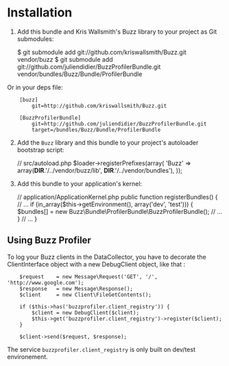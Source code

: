 Installation
============

  1. Add this bundle and Kris Wallsmith's Buzz library to your project as Git submodules:

        $ git submodule add git://github.com/kriswallsmith/Buzz.git vendor/buzz
        $ git submodule add git://github.com/juliendidier/BuzzProfilerBundle.git vendor/bundles/Buzz/Bundle/ProfilerBundle

  Or in your deps file:

        [buzz]
            git=http://github.com/kriswallsmith/Buzz.git

        [BuzzProfilerBundle]
            git=http://github.com/juliendidier/BuzzProfilerBundle.git
            target=/bundles/Buzz/Bundle/ProfilerBundle


  2. Add the `Buzz` library and this bundle to your project's autoloader bootstrap script:

        // src/autoload.php
        $loader->registerPrefixes(array(
            'Buzz' => array(__DIR__.'/../vendor/buzz/lib', __DIR__.'/../vendor/bundles'),
        ));

  3. Add this bundle to your application's kernel:

        // application/ApplicationKernel.php
        public function registerBundles()
        {
            // ...
            if (in_array($this->getEnvironment(), array('dev', 'test'))) {
                $bundles[] = new Buzz\Bundle\ProfilerBundle\BuzzProfilerBundle();
                // ...
            }
            // ...
        }

Using Buzz Profiler
-------------------

To log your Buzz clients in the DataCollector, you have to decorate the ClientInterface object with a new DebugClient object,
like that :

        $request    = new Message\Request('GET', '/', 'http://www.google.com');
        $response   = new Message\Response();
        $client     = new Client\FileGetContents();

        if ($this->has('buzzprofiler.client_registry')) {
            $client = new DebugClient($client);
            $this->get('buzzprofiler.client_registry')->register($client);
        }

        $client->send($request, $response);

The service `buzzprofiler.client_registry` is only built on dev/test environement.